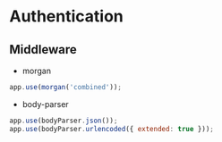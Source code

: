 # Authentication

## Middleware

- morgan
```javascript
app.use(morgan('combined'));
```
- body-parser
```javascript
app.use(bodyParser.json());
app.use(bodyParser.urlencoded({ extended: true }));
```
